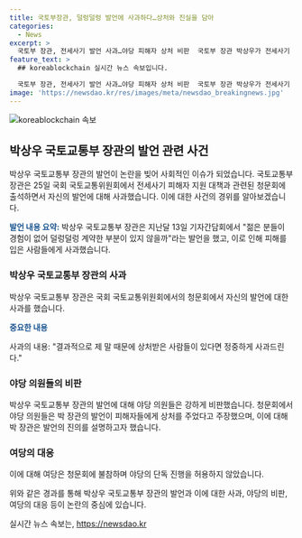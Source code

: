 ```yaml
---
title: 국토부장관, 덜렁덜렁 발언에 사과하다…상처와 진실을 담아
categories:
  - News
excerpt: >
  국토부 장관, 전세사기 발언 사과…야당 피해자 상처 비판  국토부 장관 박상우가 전세사기 관련 청문회에서 덜렁덜렁 계약 발언을 사과했다. 야당 의원들은 장관의 발언이 피해자에 상처를 주고 법과 제도의 미비로인한 사회적 재난의 성격을 숨겼다고 비판했다. 그러나 청문회는 야당 단독으로 진행되며, 여당은 불참했다. 
feature_text: >
  ## koreablockchain 실시간 뉴스 속보입니다.

  국토부 장관, 전세사기 발언 사과…야당 피해자 상처 비판  국토부 장관 박상우가 전세사기 관련 청문회에서 덜렁덜렁 계약 발언을 사과했다. 야당 의원들은 장관의 발언이 피해자에 상처를 주고 법과 제도의 미비로인한 사회적 재난의 성격을 숨겼다고 비판했다. 그러나 청문회는 야당 단독으로 진행되며, 여당은 불참했다. 
image: 'https://newsdao.kr/res/images/meta/newsdao_breakingnews.jpg'
---
```


<p><img src="https://newsdao.kr/res/images/meta/newsdao_breakingnews.jpg" alt="koreablockchain 속보" /></p>

<h2 data-ke-size="size26">박상우 국토교통부 장관의 발언 관련 사건</h2>

<p>박상우 국토교통부 장관의 발언이 논란을 빚어 사회적인 이슈가 되었습니다. 국토교통부 장관은 25일 국회 국토교통위원회에서 전세사기 피해자 지원 대책과 관련된 청문회에 출석하면서 자신의 발언에 대해 사과했습니다. 이에 대한 사건의 경위를 알아보겠습니다.</p>

<p data-ke-size="size16"><b><span style="color: #1a5490;">발언 내용 요약:</span></b> 박상우 국토교통부 장관은 지난달 13일 기자간담회에서 "젊은 분들이 경험이 없어 덜렁덜렁 계약한 부분이 있지 않을까"라는 발언을 했고, 이로 인해 피해를 입은 사람들에게 사과했습니다.</p>

<h3>박상우 국토교통부 장관의 사과</h3>

<p>박상우 국토교통부 장관은 국회 국토교통위원회에서의 청문회에서 자신의 발언에 대한 사과를 했습니다.</p>

<p data-ke-size="size16"><b><span style="color: #1a5490;">중요한 내용</span></b></p>

<p data-ke-size="size16">사과의 내용: "결과적으로 제 말 때문에 상처받은 사람들이 있다면 정중하게 사과드린다."</p>

<h3>야당 의원들의 비판</h3>

<p>박상우 국토교통부 장관의 발언에 대해 야당 의원들은 강하게 비판했습니다. 청문회에서 야당 의원들은 박 장관의 발언이 피해자들에게 상처를 주었다고 주장했으며, 이에 대해 박 장관은 발언의 진의를 설명하고자 했습니다.</p>

<h3>여당의 대응</h3>

<p>이에 대해 여당은 청문회에 불참하며 야당의 단독 진행을 허용하지 않았습니다.</p>

<p>위와 같은 경과를 통해 박상우 국토교통부 장관의 발언과 이에 대한 사과, 야당의 비판, 여당의 대응 등이 논란의 중심에 있습니다.</p>
실시간 뉴스 속보는, <a href="https://newsdao.kr" rel="dofollow">https://newsdao.kr</a>


